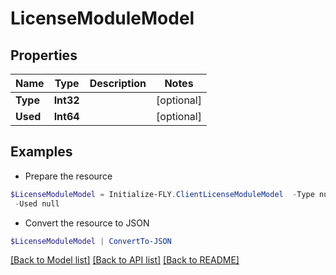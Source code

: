 # LicenseModuleModel
## Properties

Name | Type | Description | Notes
------------ | ------------- | ------------- | -------------
**Type** | **Int32** |  | [optional] 
**Used** | **Int64** |  | [optional] 

## Examples

- Prepare the resource
```powershell
$LicenseModuleModel = Initialize-FLY.ClientLicenseModuleModel  -Type null `
 -Used null
```

- Convert the resource to JSON
```powershell
$LicenseModuleModel | ConvertTo-JSON
```

[[Back to Model list]](../README.md#documentation-for-models) [[Back to API list]](../README.md#documentation-for-api-endpoints) [[Back to README]](../README.md)


